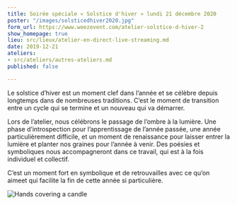 ```yaml
---
title: Soirée spéciale « Solstice d'hiver » lundi 21 décembre 2020
poster: "/images/solsticedhiver2020.jpg"
form_url: https://www.weezevent.com/atelier-solstice-d-hiver-2
show_homepage: true
lieu: src/lieux/atelier-en-direct-live-streaming.md
date: 2019-12-21
ateliers:
- src/ateliers/autres-ateliers.md
published: false

---
```

Le solstice d’hiver est un moment clef dans l’année et se célèbre depuis longtemps dans de nombreuses traditions. C’est le moment de transition entre un cycle qui se termine et un nouveau qui va démarrer.

Lors de l’atelier, nous célébrons le passage de l’ombre à la lumière. Une phase d’introspection pour l’apprentissage de l’année passée, une année particulièrement difficile, et un moment de renaissance pour laisser entrer la lumière et planter nos graines pour l’année à venir. Des poésies et symboliques nous accompagneront dans ce travail, qui est à la fois individuel et collectif.

C’est un moment fort en symbolique et de retrouvailles avec ce qu’on aimeet qui facilite la fin de cette année si particulière. 

![Hands covering a candle](/images/illustrations/hands-covering-a-candle-janwardenbach.jpg)